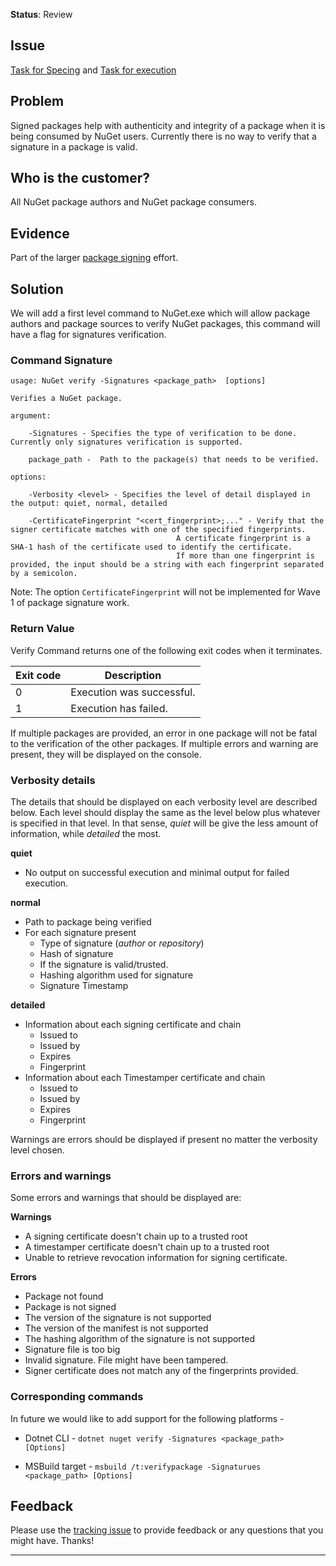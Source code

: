 **Status**: Review

## Issue
[Task for Specing](https://github.com/nuget/home/issues/6005) and [Task for execution](https://github.com/nuget/home/issues/6006)

## Problem
Signed packages help with authenticity and integrity of a package when it is being consumed by NuGet users. Currently there is no way to verify that a signature in a package is valid. 

## Who is the customer?
All NuGet package authors and NuGet package consumers.

## Evidence
Part of the larger [package signing](https://github.com/NuGet/Home/wiki/Author-Package-Signing) effort.

##  Solution
We will add a first level command to NuGet.exe which will allow package authors and package sources to verify NuGet packages, this command will have a flag for signatures verification.

### Command Signature 
```
usage: NuGet verify -Signatures <package_path>  [options]

Verifies a NuGet package.

argument:

    -Signatures - Specifies the type of verification to be done. Currently only signatures verification is supported.
    
    package_path -  Path to the package(s) that needs to be verified.

options:

    -Verbosity <level> - Specifies the level of detail displayed in the output: quiet, normal, detailed

    -CertificateFingerprint "<cert_fingerprint>;..." - Verify that the signer certificate matches with one of the specified fingerprints.
                                     A certificate fingerprint is a SHA-1 hash of the certificate used to identify the certificate.
                                     If more than one fingerprint is provided, the input should be a string with each fingerprint separated by a semicolon.

```

Note: The option `CertificateFingerprint` will not be implemented for Wave 1 of package signature work.

### Return Value

Verify Command returns one of the following exit codes when it terminates.

| Exit code     | Description |
| ------------- | ------------- |
| 0  | Execution was successful.|
| 1  | Execution has failed. |

If multiple packages are provided, an error in one package will not be fatal to the verification of the other packages. If multiple errors and warning are present, they will be displayed on the console.

### Verbosity details

The details that should be displayed on each verbosity level are described below. Each level should display the same as the level below plus whatever is specified in that level. In that sense, _quiet_ will be give the less amount of information, while _detailed_ the most.

**quiet**

* No output on successful execution and minimal output for failed execution.

**normal**

* Path to package being verified
* For each signature present
    * Type of signature (_author_ or _repository_)
    * Hash of signature
    * If the signature is valid/trusted.
    * Hashing algorithm used for signature
    * Signature Timestamp

**detailed**

* Information about each signing certificate and chain
    * Issued to
    * Issued by
    * Expires
    * Fingerprint
*  Information about each Timestamper certificate and chain
    * Issued to
    * Issued by
    * Expires
    * Fingerprint

Warnings are errors should be displayed if present no matter the verbosity level chosen.

### Errors and warnings

Some errors and warnings that should be displayed are:

**Warnings**

* A signing certificate doesn't chain up to a trusted root
* A timestamper certificate doesn't chain up to a trusted root
* Unable to retrieve revocation information for signing certificate.

**Errors**

* Package not found
* Package is not signed
* The version of the signature is not supported
* The version of the manifest is not supported
* The hashing algorithm of the signature is not supported
* Signature file is too big
* Invalid signature. File might have been tampered.
* Signer certificate does not match any of the fingerprints provided.

### Corresponding commands

In future we would like to add support for the following platforms - 

* Dotnet CLI - `dotnet nuget verify -Signatures <package_path> [Options]`

* MSBuild target - `msbuild /t:verifypackage -Signaturues <package_path> [Options]`

## Feedback
Please use the [tracking issue](https://github.com/NuGet/Home/issues/6005) to provide feedback or any questions that you might have. Thanks!
***